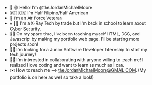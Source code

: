 - 👋 :smile: Hello! I’m @theJordanMichaelMoore
- :philippines: :us: I'm Half Filipino/Half American 
- :muscle: I'm an Air Force Veteran
- :skull: :man_student: I'm a X-Ray Tech by trade but I'm back in school to learn about Cyber Security.
- :man_technologist: On my spare time, I've been teaching myself HTML, CSS, and Javascript by making my portfolio web page. I'll be starting more projects soon!
- :raising_hand_man: I'm looking for a Junior Software Developer Internship to start my tech journey!
- :bowing_man: I'm interested in collaborating with anyone willing to teach me! I realized I love coding and want to learn as much as I can.
- :envelope: How to reach me --> theJordanMichaelMoore@GMAIL.COM. (My portfolio is on here as well so take a look!)


